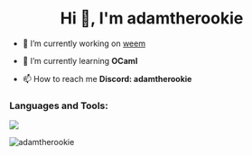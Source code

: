 <h1 align="center">Hi 👋, I'm adamtherookie</h1>

- 🔭 I’m currently working on [weem](https://www.github.com/adamtherookie/weem)

- 🌱 I’m currently learning **OCaml**

- 📫 How to reach me **Discord: adamtherookie**

<h3 align="left">Languages and Tools:</h3>
<p align="left">
  <img src="https://skillicons.dev/icons?i=c,cpp,js,ts,html,css,python,flask,django,bootstrap,bash,git,godot,heroku,latex,linux,postgres,sqlite&perline=9">
</p>

<p><img align="center" src="https://myreadme.vercel.app/api/embed/adamtherookie?panels=userstatistics,toprepositories,toplanguages,commitgraph" alt="adamtherookie" /></p>
